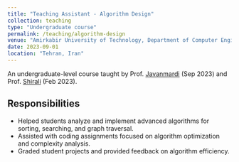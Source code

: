 ```yaml
---
title: "Teaching Assistant - Algorithm Design"
collection: teaching
type: "Undergraduate course"
permalink: /teaching/algorithm-design
venue: "Amirkabir University of Technology, Department of Computer Engineering"
date: 2023-09-01
location: "Tehran, Iran"
---
```

An undergraduate-level course taught by Prof. [Javanmardi](https://scholar.google.com/citations?user=6Za8HuYAAAAJ&hl=en) (Sep 2023) and Prof. [Shirali](https://sajad.shirali.ir) (Feb 2023).

## Responsibilities

- Helped students analyze and implement advanced algorithms for sorting, searching, and graph traversal.
- Assisted with coding assignments focused on algorithm optimization and complexity analysis.
- Graded student projects and provided feedback on algorithm efficiency.
